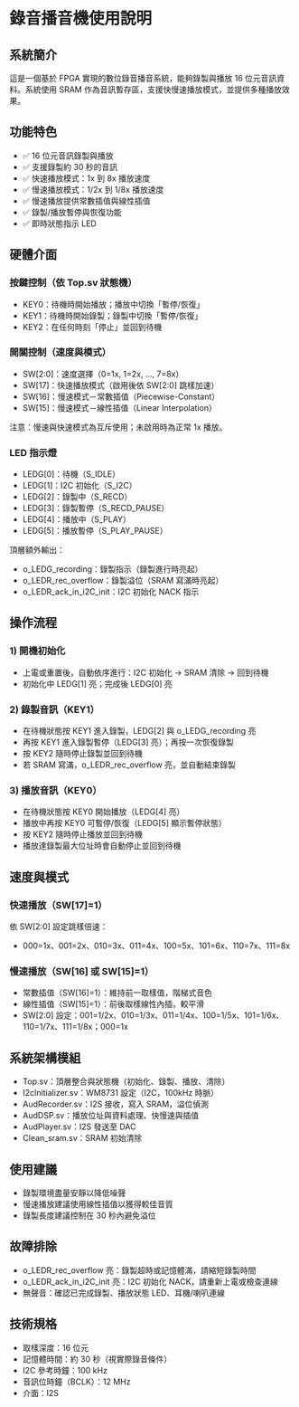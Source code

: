 # 錄音播音機使用說明

## 系統簡介

這是一個基於 FPGA 實現的數位錄音播音系統，能夠錄製與播放 16 位元音訊資料。系統使用 SRAM 作為音訊暫存區，支援快慢速播放模式，並提供多種播放效果。

## 功能特色

- ✅ 16 位元音訊錄製與播放
- ✅ 支援錄製約 30 秒的音訊
- ✅ 快速播放模式：1x 到 8x 播放速度
- ✅ 慢速播放模式：1/2x 到 1/8x 播放速度
- ✅ 慢速播放提供常數插值與線性插值
- ✅ 錄製/播放暫停與恢復功能
- ✅ 即時狀態指示 LED

## 硬體介面

### 按鍵控制（依 Top.sv 狀態機）

- KEY0：待機時開始播放；播放中切換「暫停/恢復」
- KEY1：待機時開始錄製；錄製中切換「暫停/恢復」
- KEY2：在任何時刻「停止」並回到待機

### 開關控制（速度與模式）

- SW[2:0]：速度選擇（0=1x, 1=2x, ..., 7=8x）
- SW[17]：快速播放模式（啟用後依 SW[2:0] 跳樣加速）
- SW[16]：慢速模式－常數插值（Piecewise-Constant）
- SW[15]：慢速模式－線性插值（Linear Interpolation）

注意：慢速與快速模式為互斥使用；未啟用時為正常 1x 播放。

### LED 指示燈

- LEDG[0]：待機（S_IDLE）
- LEDG[1]：I2C 初始化（S_I2C）
- LEDG[2]：錄製中（S_RECD）
- LEDG[3]：錄製暫停（S_RECD_PAUSE）
- LEDG[4]：播放中（S_PLAY）
- LEDG[5]：播放暫停（S_PLAY_PAUSE）

頂層額外輸出：
- o_LEDG_recording：錄製指示（錄製進行時亮起）
- o_LEDR_rec_overflow：錄製溢位（SRAM 寫滿時亮起）
- o_LEDR_ack_in_i2C_init：I2C 初始化 NACK 指示

## 操作流程

### 1) 開機初始化

- 上電或重置後，自動依序進行：I2C 初始化 → SRAM 清除 → 回到待機
- 初始化中 LEDG[1] 亮；完成後 LEDG[0] 亮

### 2) 錄製音訊（KEY1）

- 在待機狀態按 KEY1 進入錄製，LEDG[2] 與 o_LEDG_recording 亮
- 再按 KEY1 進入錄製暫停（LEDG[3] 亮）；再按一次恢復錄製
- 按 KEY2 隨時停止錄製並回到待機
- 若 SRAM 寫滿，o_LEDR_rec_overflow 亮，並自動結束錄製

### 3) 播放音訊（KEY0）

- 在待機狀態按 KEY0 開始播放（LEDG[4] 亮）
- 播放中再按 KEY0 可暫停/恢復（LEDG[5] 顯示暫停狀態）
- 按 KEY2 隨時停止播放並回到待機
- 播放達錄製最大位址時會自動停止並回到待機

## 速度與模式

### 快速播放（SW[17]=1）

依 SW[2:0] 設定跳樣倍速：
- 000=1x、001=2x、010=3x、011=4x、100=5x、101=6x、110=7x、111=8x

### 慢速播放（SW[16] 或 SW[15]=1）

- 常數插值（SW[16]=1）：維持前一取樣值，階梯式音色
- 線性插值（SW[15]=1）：前後取樣線性內插，較平滑
- SW[2:0] 設定：001=1/2x、010=1/3x、011=1/4x、100=1/5x、101=1/6x、110=1/7x、111=1/8x；000=1x

## 系統架構模組

- Top.sv：頂層整合與狀態機（初始化、錄製、播放、清除）
- I2cInitializer.sv：WM8731 設定（I2C，100kHz 時脈）
- AudRecorder.sv：I2S 接收，寫入 SRAM，溢位偵測
- AudDSP.sv：播放位址與資料處理、快慢速與插值
- AudPlayer.sv：I2S 發送至 DAC
- Clean_sram.sv：SRAM 初始清除

## 使用建議

- 錄製環境盡量安靜以降低噪聲
- 慢速播放建議使用線性插值以獲得較佳音質
- 錄製長度建議控制在 30 秒內避免溢位

## 故障排除

- o_LEDR_rec_overflow 亮：錄製超時或記憶體滿，請縮短錄製時間
- o_LEDR_ack_in_i2C_init 亮：I2C 初始化 NACK，請重新上電或檢查連線
- 無聲音：確認已完成錄製、播放狀態 LED、耳機/喇叭連線

## 技術規格

- 取樣深度：16 位元
- 記憶體時間：約 30 秒（視實際錄音條件）
- I2C 參考時鐘：100 kHz
- 音訊位時鐘（BCLK）：12 MHz
- 介面：I2S
